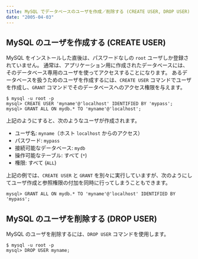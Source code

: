 ```yaml
---
title: MySQL でデータベースのユーザを作成／削除する (CREATE USER, DROP USER)
date: "2005-04-03"
---
```


MySQL のユーザを作成する (CREATE USER)
----

MySQL をインストールした直後は、パスワードなしの `root` ユーザしか登録されていません。
通常は、アプリケーション用に作成されたデータベースには、そのデータベース専用のユーザを使ってアクセスすることになります。
あるデータベースを扱うためのユーザを作成するには、`CREATE USER` コマンドでユーザを作成し、`GRANT` コマンドでそのデータベースへのアクセス権限を与えます。

~~~
$ mysql -u root -p
mysql> CREATE USER 'myname'@'localhost' IDENTIFIED BY 'mypass';
mysql> GRANT ALL ON mydb.* TO 'myname'@'localhost';
~~~

上記のようにすると、次のようなユーザが作成されます。

* ユーザ名: `myname`（ホスト `localhost` からのアクセス）
* パスワード: `mypass`
* 接続可能なデータベース: `mydb`
* 操作可能なテーブル: すべて (`*`)
* 権限: すべて (`ALL`)

上記の例では、`CREATE USER` と `GRANT` を別々に実行していますが、次のようにしてユーザ作成と参照権限の付加を同時に行ってしまうこともできます。

~~~
mysql> GRANT ALL ON mydb.* TO 'myname'@'localhost' IDENTIFIED BY 'mypass';
~~~


MySQL のユーザを削除する (DROP USER)
----

MySQL のユーザを削除するには、`DROP USER` コマンドを使用します。

~~~
$ mysql -u root -p
mysql> DROP USER myname;
~~~


